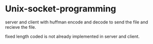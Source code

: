 # Unix-socket-programming
server and client with huffman encode and decode to send the file and recieve the file.

fixed length coded is not already implemented in server and client.
